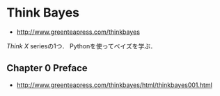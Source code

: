 # Think Bayes

- http://www.greenteapress.com/thinkbayes

_Think X_ seriesの1つ．
Pythonを使ってベイズを学ぶ．

## Chapter 0  Preface

- http://www.greenteapress.com/thinkbayes/html/thinkbayes001.html

